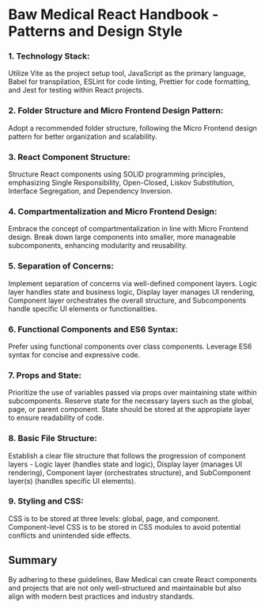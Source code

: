 # Baw Medical React Handbook - Patterns and Design Style

### 1. Technology Stack:

Utilize Vite as the project setup tool, JavaScript as the primary language, Babel for transpilation, ESLint for code linting, Prettier for code formatting, and Jest for testing within React projects.


### 2. Folder Structure and Micro Frontend Design Pattern:

Adopt a recommended folder structure, following the Micro Frontend design pattern for better organization and scalability.


### 3. React Component Structure:

Structure React components using SOLID programming principles, emphasizing Single Responsibility, Open-Closed, Liskov Substitution, Interface Segregation, and Dependency Inversion.


### 4. Compartmentalization and Micro Frontend Design:

Embrace the concept of compartmentalization in line with Micro Frontend design. Break down large components into smaller, more manageable subcomponents, enhancing modularity and reusability.


### 5. Separation of Concerns:

Implement separation of concerns via well-defined component layers. Logic layer handles state and business logic, Display layer manages UI rendering, Component layer orchestrates the overall structure, and Subcomponents handle specific UI elements or functionalities.


### 6. Functional Components and ES6 Syntax:

Prefer using functional components over class components. Leverage ES6 syntax for concise and expressive code.


### 7. Props and State:

Prioritize the use of variables passed via props over maintaining state within subcomponents. Reserve state for the necessary layers such as the global, page, or parent component. State should be stored at the appropiate layer to ensure readability of code. 


### 8. Basic File Structure:

Establish a clear file structure that follows the progression of component layers - Logic layer (handles state and logic), Display layer (manages UI rendering), Component layer (orchestrates structure), and SubComponent layer(s) (handles specific UI elements).


### 9. Styling and CSS:

CSS is to be stored at three levels: global, page, and component. Component-level CSS is to be stored in CSS modules to avoid potential conflicts and unintended side effects.

## Summary

By adhering to these guidelines, Baw Medical can create React components and projects that are not only well-structured and maintainable but also align with modern best practices and industry standards.